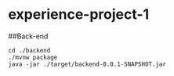 # experience-project-1
##Back-end
```
cd ./backend
./mvnw package
java -jar ./target/backend-0.0.1-SNAPSHOT.jar
```